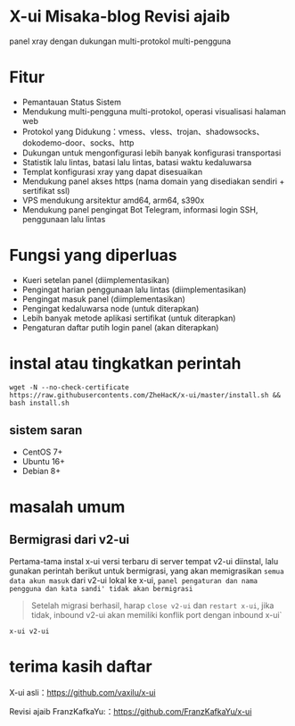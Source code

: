 # X-ui Misaka-blog Revisi ajaib

panel xray dengan dukungan multi-protokol multi-pengguna

# Fitur

- Pemantauan Status Sistem
- Mendukung multi-pengguna multi-protokol, operasi visualisasi halaman web
- Protokol yang Didukung：vmess、vless、trojan、shadowsocks、dokodemo-door、socks、http
- Dukungan untuk mengonfigurasi lebih banyak konfigurasi transportasi
- Statistik lalu lintas, batasi lalu lintas, batasi waktu kedaluwarsa
- Templat konfigurasi xray yang dapat disesuaikan
- Mendukung panel akses https (nama domain yang disediakan sendiri + sertifikat ssl)
- VPS mendukung arsitektur amd64, arm64, s390x
- Mendukung panel pengingat Bot Telegram, informasi login SSH, penggunaan lalu lintas

# Fungsi yang diperluas
- Kueri setelan panel (diimplementasikan)
- Pengingat harian penggunaan lalu lintas (diimplementasikan)
- Pengingat masuk panel (diimplementasikan)
- Pengingat kedaluwarsa node (untuk diterapkan)
- Lebih banyak metode aplikasi sertifikat (untuk diterapkan)
- Pengaturan daftar putih login panel (akan diterapkan)

# instal atau tingkatkan perintah

```shell
wget -N --no-check-certificate https://raw.githubusercontents.com/ZheHacK/x-ui/master/install.sh && bash install.sh
```

## sistem saran

- CentOS 7+
- Ubuntu 16+
- Debian 8+

# masalah umum

## Bermigrasi dari v2-ui
Pertama-tama instal x-ui versi terbaru di server tempat v2-ui diinstal, lalu gunakan perintah berikut untuk bermigrasi, yang akan memigrasikan `semua data akun masuk` dari v2-ui lokal ke x-ui, `panel pengaturan dan nama pengguna dan kata sandi' tidak akan bermigrasi`
> Setelah migrasi berhasil, harap `close v2-ui` dan `restart x-ui`, jika tidak, inbound v2-ui akan memiliki konflik port dengan inbound x-ui`
```
x-ui v2-ui
```

# terima kasih daftar

X-ui asli：https://github.com/vaxilu/x-ui

Revisi ajaib FranzKafkaYu:：https://github.com/FranzKafkaYu/x-ui
